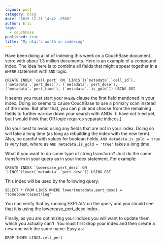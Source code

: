 ```yaml
---
layout: post
category: blog
date: "2015-12-21 14:42 -0500"
author: Eric
tags: 
  - couchbase
published: true
title: "My n1ql's worth on indexing"
---
```



Have been doing a lot of indexing this week on a CouchBase document store with about 1.3 million documents. Here is an example of a compound index.  The idea here is to combine all fields that might appear together in a `WHERE` statement with `AND` logic.

```
CREATE INDEX `cell_pert` ON `LINCS`((`metadata`.`cell_id`), (`metadata`.`pert_desc`), (`metadata`.`pert_dose`), (`metadata`.`pert_time`), (`metadata`.`is_gold`)) USING GSI
```

It seems you must start your `WHERE` clause the first field mentioned in your index.  Doing so seems to cause CouchBase to use a primary scan instead of the index.  But after that, you can pick and choose from the remaining fields to further narrow down your search with ANDs. (I have not tried yet, but I would think that OR logic requires separate indices.)

Do your best to avoid using any fields that are not in your index.  Doing so will take a long time (as long as rebuilding the index with the new term). Also, be careful with values for boolean fields.  `AND metadata.is_gold = true` is very fast, where as `AND metadata.is_gold = 'true'` takes a long time.

What if you want to do some type of string transform?  Just do the same transform in your query as in your index statement.  For example:

```
CREATE INDEX `lowercase_pert_desc` ON `LINCS`(lower(`metadata`.`pert_desc`)) USING GSI
```

This index will be used by the following query:

```
SELECT * FROM LINCS WHERE lower(metadata.pert_desc) = "somelowercasestring"
```

You can verify that by running EXPLAIN on the query and you should see that it is using the lowercase_pert_desc index.

Finally, as you are optimizing your indices you will want to update them, which you actually can't.  You must first drop your index and then create a new one with the same name.  Easy as:

```
DROP INDEX LINCS.cell_pert
```



